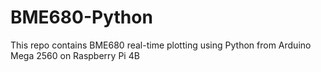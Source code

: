# BME680-Python
This repo contains BME680 real-time plotting using Python from Arduino Mega 2560 on Raspberry Pi 4B
